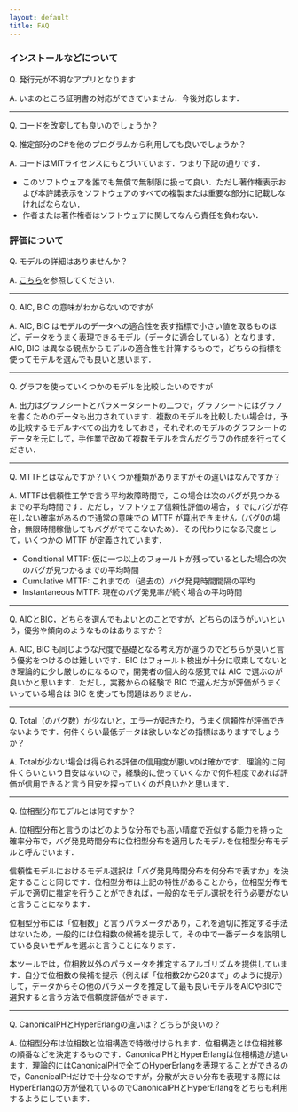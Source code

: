 ```yaml
---
layout: default
title: FAQ
---
```


### インストールなどについて

Q. 発行元が不明なアプリとなります

A. いまのところ証明書の対応ができていません．今後対応します．

---

Q. コードを改変しても良いのでしょうか？

Q. 推定部分のC#を他のプログラムから利用しても良いでしょうか？

A. コードはMITライセンスにもとづいています．つまり下記の通りです．
- このソフトウェアを誰でも無償で無制限に扱って良い．ただし著作権表示および本許諾表示をソフトウェアのすべての複製または重要な部分に記載しなければならない．
- 作者または著作権者はソフトウェアに関してなんら責任を負わない．

### 評価について

Q. モデルの詳細はありませんか？

A. [こちら](https://github.com/SwReliab/SRATS2017/blob/master/docs/pdfs/srats_model.pdf)を参照してください．

---

Q. AIC, BIC の意味がわからないのですが

A. AIC, BIC はモデルのデータへの適合性を表す指標で小さい値を取るものほど，データをうまく表現できるモデル（データに適合している）となります．AIC, BIC は異なる観点からモデルの適合性を計算するもので，どちらの指標を使ってモデルを選んでも良いと思います．

---

Q. グラフを使っていくつかのモデルを比較したいのですが

A. 出力はグラフシートとパラメータシートの二つで，グラフシートにはグラフを書くためのデータも出力されています．複数のモデルを比較したい場合は，予め比較するモデルすべての出力をしておき，それぞれのモデルのグラフシートのデータを元にして，手作業で改めて複数モデルを含んだグラフの作成を行ってください．

---

Q. MTTFとはなんですか？いくつか種類がありますがその違いはなんですか？

A. MTTFは信頼性工学で言う平均故障時間で，この場合は次のバグが見つかるまでの平均時間です．ただし，ソフトウェア信頼性評価の場合，すでにバグが存在しない確率があるので通常の意味での MTTF が算出できません（バグ0の場合，無限時間稼働してもバグがでてこないため）．その代わりになる尺度として，いくつかの MTTF が定義されています．
- Conditional MTTF: 仮に一つ以上のフォールトが残っているとした場合の次のバグが見つかるまでの平均時間
- Cumulative MTTF: これまでの（過去の）バグ発見時間間隔の平均
- Instantaneous MTTF: 現在のバグ発見率が続く場合の平均時間

---

Q. AICとBIC，どちらを選んでもよいとのことですが，どちらのほうがいいという，優劣や傾向のようなものはありますか？

A. AIC, BIC も同じような尺度で基礎となる考え方が違うのでどちらが良いと言う優劣をつけるのは難しいです．BIC はフォールト検出が十分に収束してないとき理論的に少し厳しめになるので，開発者の個人的な感覚では AIC で選ぶのが良いかと思います．ただし，実務からの経験で BIC で選んだ方が評価がうまくいっている場合は BIC を使っても問題はありません．

---

Q. Total（のバグ数）が少ないと，エラーが起きたり，うまく信頼性が評価できないようです．何件くらい最低データは欲しいなどの指標はありますでしょうか？

A. Totalが少ない場合は得られる評価の信用度が悪いのは確かです．理論的に何件くらいという目安はないので，経験的に使っていくなかで何件程度であれば評価が信用できると言う目安を探っていくのが良いかと思います．

---

Q. 位相型分布モデルとは何ですか？

A. 位相型分布と言うのはどのような分布でも高い精度で近似する能力を持った確率分布で，バグ発見時間分布に位相型分布を適用したモデルを位相型分布モデルと呼んでいます．

信頼性モデルにおけるモデル選択は「バグ発見時間分布を何分布で表すか」を決定することと同じです．位相型分布は上記の特性があることから，位相型分布モデルで適切に推定を行うことができれば，一般的なモデル選択を行う必要がないと言うことになります．

位相型分布には「位相数」と言うパラメータがあり，これを適切に推定する手法はないため，一般的には位相数の候補を提示して，その中で一番データを説明している良いモデルを選ぶと言うことになります．

本ツールでは，位相数以外のパラメータを推定するアルゴリズムを提供しています．自分で位相数の候補を提示（例えば「位相数2から20まで」のように提示）して，データからその他のパラメータを推定して最も良いモデルをAICやBICで選択すると言う方法で信頼度評価ができます．

---

Q. CanonicalPHとHyperErlangの違いは？どちらが良いの？

A. 位相型分布は位相数と位相構造で特徴付けられます．位相構造とは位相推移の順番などを決定するものです．CanonicalPHとHyperErlangは位相構造が違います．理論的にはCanonicalPHで全てのHyperErlangを表現することができるので，CanonicalPHだけで十分なのですが，分散が大きい分布を表現する際にはHyperErlangの方が優れているのでCanonicalPHとHyperErlangをどちらも利用するようにしています．
